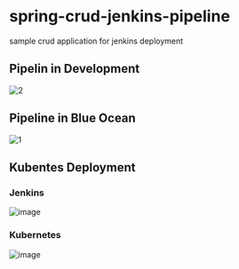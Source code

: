 # spring-crud-jenkins-pipeline
sample crud application for jenkins deployment


## Pipelin in Development
![2](https://user-images.githubusercontent.com/47694676/179264609-664d614c-7c5d-4666-a9b4-f6fa26d3cf92.PNG)

## Pipeline in Blue Ocean
![1](https://user-images.githubusercontent.com/47694676/179264698-b4d5ebaa-e841-49b9-b97f-599cd247976b.PNG)

## Kubentes Deployment
### Jenkins
![image](https://user-images.githubusercontent.com/47694676/179405060-f322cfef-99b0-4c45-ab2c-aff84ef4b57c.png)

### Kubernetes
![image](https://user-images.githubusercontent.com/47694676/179405119-50462109-fc86-43a8-91f3-1fedefe43294.png)
